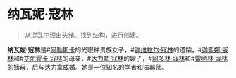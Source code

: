 # 纳瓦妮·寇林

> 从混乱中理出头绪。找到结构，进行创建。

**纳瓦妮·寇林**是#[阿勒斯卡](locations/alethkar)的光眼种贵族女子，#[迦维拉尔·寇林](characters/gavilar)的遗孀，#[迦熙娜·寇林](characters/jasnah)和#[艾尔霍卡·寇林](characters/elhokar)的母亲，#[达力拿·寇林](characters/dalinar)的嫂子，#[阿多林·寇林](characters/adolin)和#[雷纳林·寇林](characters/renarin)的姨母，后与达力拿成婚。她是一位知名的学者和法器师。
